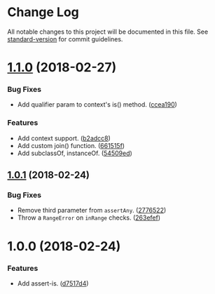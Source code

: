 # Change Log

All notable changes to this project will be documented in this file. See [standard-version](https://github.com/conventional-changelog/standard-version) for commit guidelines.

<a name="1.1.0"></a>
# [1.1.0](https://github.com/darkobits/assert-is/compare/v1.0.1...v1.1.0) (2018-02-27)


### Bug Fixes

* Add qualifier param to context's is() method. ([ccea190](https://github.com/darkobits/assert-is/commit/ccea190))


### Features

* Add context support. ([b2adcc8](https://github.com/darkobits/assert-is/commit/b2adcc8))
* Add custom join() function. ([661515f](https://github.com/darkobits/assert-is/commit/661515f))
* Add subclassOf, instanceOf. ([54509ed](https://github.com/darkobits/assert-is/commit/54509ed))



<a name="1.0.1"></a>
## [1.0.1](https://github.com/darkobits/assert-is/compare/v1.0.0...v1.0.1) (2018-02-24)


### Bug Fixes

* Remove third parameter from `assertAny`. ([2776522](https://github.com/darkobits/assert-is/commit/2776522))
* Throw a `RangeError` on `inRange` checks. ([263efef](https://github.com/darkobits/assert-is/commit/263efef))



<a name="1.0.0"></a>
# 1.0.0 (2018-02-24)


### Features

* Add assert-is. ([d7517d4](https://github.com/darkobits/assert-is/commit/d7517d4))
